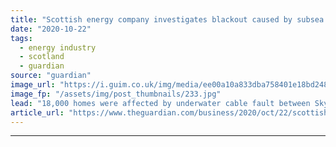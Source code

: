 ```yaml
---
title: "Scottish energy company investigates blackout caused by subsea cable failure"
date: "2020-10-22"
tags: 
  - energy industry
  - scotland
  - guardian
source: "guardian"
image_url: "https://i.guim.co.uk/img/media/ee00a10a833dba758401e18bd2488fa836364b92/0_395_6158_3695/master/6158.jpg?width=460&quality=85&auto=format&fit=max&s=58f879db8121080b875915f65691a1b9"
image_fp: "/assets/img/post_thumbnails/233.jpg"
lead: "18,000 homes were affected by underwater cable fault between Skye and HarrisAn energy company is investigating how an underwater cable connecting the Western Isles with mainland Scotland was cut suddenly, causing a blackout that affected roughly 18,0..."
article_url: "https://www.theguardian.com/business/2020/oct/22/scottish-energy-company-ssen-investigates-blackout-caused-by-subsea-cable-failure"
---
```


---
